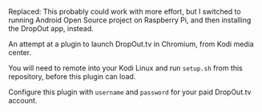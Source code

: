 Replaced: This probably could work with more effort, but I switched to running Android Open Source project on Raspberry Pi, and then installing the DropOut app, instead.

An attempt at a plugin to launch DropOut.tv in Chromium, from Kodi media center.

You will need to remote into your Kodi Linux and run `setup.sh` from this repository, before this plugin can load.

Configure this plugin with `username` and `password` for your paid DropOut.tv account.

